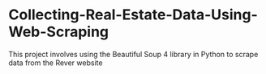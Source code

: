 # Collecting-Real-Estate-Data-Using-Web-Scraping
This project involves using the Beautiful Soup 4 library in Python to scrape data from the Rever website
